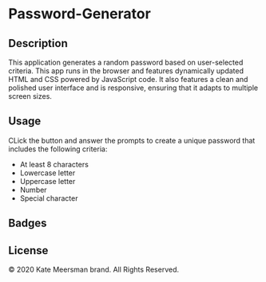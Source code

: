 # Password-Generator

## Description
This application generates a random password based on user-selected criteria. This app runs in the browser and features dynamically updated HTML and CSS powered by JavaScript code. It also features a clean and polished user interface and is responsive, ensuring that it adapts to multiple screen sizes.

## Usage
CLick the button and answer the prompts to create a unique password that includes the following criteria:
- At least 8 characters
- Lowercase letter
- Uppercase letter
- Number
- Special character

## Badges

## License
© 2020 Kate Meersman brand. All Rights Reserved.

